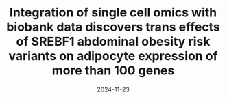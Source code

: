 ---
title: "Integration of single cell omics with biobank data discovers trans effects of SREBF1 abdominal obesity risk variants on adipocyte expression of more than 100 genes"
collection: Publications
category: Manuscripts
date: 2024-11-23
venue: medRxiv
permalink: /publication/Multiome
paperurl: 'https://www.medrxiv.org/content/10.1101/2024.11.22.24317804v1'
citation: '**Sukhatme MG**, Kar A, Arasu UT, Lee SHT, Alvarez M, Garske KM, Gelev
KZ, Rajkumar S, Das SS, Kaminska D, Männistö V, Peltoniemi H, Heinonen S, Säiläkivi U, Saarinen T, Juuti A, Pietiläinen KH, Pihlajamäki J, Kaikkonen MU, Pajukanta P. Integration of single-cell omics with biobank data discovers trans eﬀects of SREBF1 abdominal obesity risk variants on adipocyte expression of more than 100 genes. Under review, Nature Communications. PMID: 39606332'
---